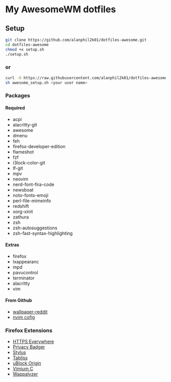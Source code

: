 # My AwesomeWM dotfiles

## Setup

``` sh
git clone https://github.com/alanphil2k01/dotfiles-awesome.git
cd dotfiles-awesome
chmod +x setup.sh
./setup.sh
```
### or

```sh
curl -O https://raw.githubusercontent.com/alanphil2k01/dotfiles-awesome/master/awesome_setup.sh
sh awesome_setup.sh <your user name>
```

### Packages

#### Required

- acpi
- alacritty-git
- awesome
- dmenu
- feh
- firefox-developer-edition
- flameshot
- fzf
- i3lock-color-git
- lf-git
- mpv
- neovim
- nerd-font-fira-code
- newsboat
- noto-fonts-emoji
- perl-file-mimeinfo
- redshift
- xorg-xinit
- zathura
- zsh
- zsh-autosuggestions
- zsh-fast-syntax-highlighting

#### Extras

- firefox
- lxappearanc
- mpd
- pavucontrol
- terminator
- alacritty
- vim

#### From Github

- [wallpaper-reddit](https://github.com/markubiak/wallpaper-reddit)
- [nvim cofig](https://github.com/alanphil2k01/vim-config.git)

### Firefox Extensions

- [HTTPS Everywhere](https://addons.mozilla.org/en-US/firefox/addon/https-everywhere/?utm_source=addons.mozilla.org&utm_medium=referral&utm_content=search)
- [Privacy Badger](https://addons.mozilla.org/en-US/firefox/addon/privacy-badger17/)
- [Stylus](https://addons.mozilla.org/en-US/firefox/addon/styl-us/)
- [Tabliss](https://addons.mozilla.org/en-US/firefox/addon/tabliss/)
- [uBlock Origin](https://addons.mozilla.org/en-US/firefox/addon/ublock-origin/)
- [Vimium C](https://addons.mozilla.org/en-US/firefox/addon/vimium-c/)
- [Wappalyzer](https://addons.mozilla.org/en-US/firefox/addon/wappalyzer/)
